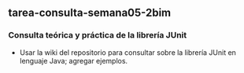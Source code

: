 ## tarea-consulta-semana05-2bim

### Consulta teórica y práctica de la librería JUnit

- Usar la wiki del repositorio para consultar sobre la librería JUnit en lenguaje Java; agregar ejemplos.
